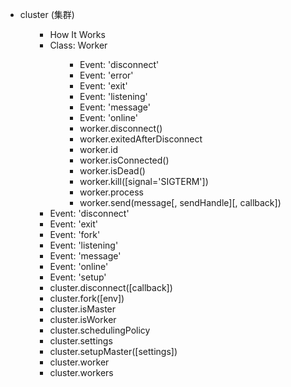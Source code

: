 <ul>
<li>cluster (集群)
<ul>
<ul>
<li>How It Works</li>
<li>Class: Worker
<ul>
<ul>
<li>Event: 'disconnect'</li>
<li>Event: 'error'</li>
<li>Event: 'exit'</li>
<li>Event: 'listening'</li>
<li>Event: 'message'</li>
<li>Event: 'online'</li>
<li>worker.disconnect()</li>
<li>worker.exitedAfterDisconnect</li>
<li>worker.id</li>
<li>worker.isConnected()</li>
<li>worker.isDead()</li>
<li>worker.kill([signal='SIGTERM'])</li>
<li>worker.process</li>
<li>worker.send(message[, sendHandle][, callback])</li>
</ul>
</ul>
</li>
<li>Event: 'disconnect'</li>
<li>Event: 'exit'</li>
<li>Event: 'fork'</li>
<li>Event: 'listening'</li>
<li>Event: 'message'</li>
<li>Event: 'online'</li>
<li>Event: 'setup'</li>
<li>cluster.disconnect([callback])</li>
<li>cluster.fork([env])</li>
<li>cluster.isMaster</li>
<li>cluster.isWorker</li>
<li>cluster.schedulingPolicy</li>
<li>cluster.settings</li>
<li>cluster.setupMaster([settings])</li>
<li>cluster.worker</li>
<li>cluster.workers</li>
</ul>
</ul>
</li>
</ul>
